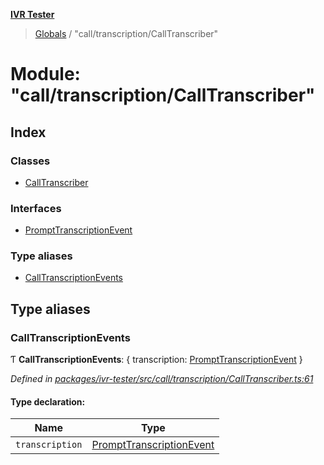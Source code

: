 **[IVR Tester](../README.md)**

> [Globals](../README.md) / "call/transcription/CallTranscriber"

# Module: "call/transcription/CallTranscriber"

## Index

### Classes

* [CallTranscriber](../classes/_call_transcription_calltranscriber_.calltranscriber.md)

### Interfaces

* [PromptTranscriptionEvent](../interfaces/_call_transcription_calltranscriber_.prompttranscriptionevent.md)

### Type aliases

* [CallTranscriptionEvents](_call_transcription_calltranscriber_.md#calltranscriptionevents)

## Type aliases

### CallTranscriptionEvents

Ƭ  **CallTranscriptionEvents**: { transcription: [PromptTranscriptionEvent](../interfaces/_call_transcription_calltranscriber_.prompttranscriptionevent.md)  }

*Defined in [packages/ivr-tester/src/call/transcription/CallTranscriber.ts:61](https://github.com/SketchingDev/ivr-tester/blob/2e93db6/packages/ivr-tester/src/call/transcription/CallTranscriber.ts#L61)*

#### Type declaration:

Name | Type |
------ | ------ |
`transcription` | [PromptTranscriptionEvent](../interfaces/_call_transcription_calltranscriber_.prompttranscriptionevent.md) |
